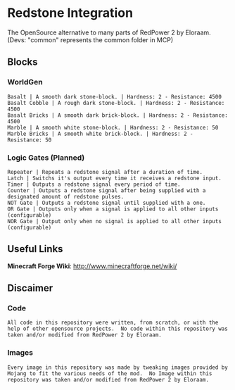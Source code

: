 # Redstone Integration
The OpenSource alternative to many parts of RedPower 2 by Eloraam.
(Devs: "common" represents the common folder in MCP)

## Blocks
### WorldGen
	Basalt | A smooth dark stone-block. | Hardness: 2 - Resistance: 4500
	Basalt Cobble | A rough dark stone-block. | Hardness: 2 - Resistance: 4500
	Basalt Bricks | A smooth dark brick-block. | Hardness: 2 - Resistance: 4500
	Marble | A smooth white stone-block. | Hardness: 2 - Resistance: 50
	Marble Bricks | A smooth white brick-block. | Hardness: 2 - Resistance: 50

### Logic Gates (Planned)
	Repeater | Repeats a redstone signal after a duration of time.
	Latch | Switchs it's output every time it receives a redstone input.
	Timer | Outputs a redstone signal every period of time.
	Counter | Outputs a redstone signal after being supplied with a designated amount of redstone pulses.
	NOT Gate | Outputs a redstone signal until supplied with a one.
	OR Gate | Outputs only when a signal is applied to all other inputs (configurable)
	NOR Gate | Output only when no signal is applied to all other inputs (configurable)

## Useful Links
**Minecraft Forge Wiki**: <http://www.minecraftforge.net/wiki/>

## Discaimer
### Code
	All code in this repository were written, from scratch, or with the help of other opensource projects.  No code within this repository was taken and/or modified from RedPower 2 by Eloraam.

### Images
	Every image in this repository was made by tweaking images provided by Mojang to fit the various needs of the mod.  No Image within this repository was taken and/or modified from RedPower 2 by Eloraam.
